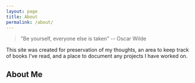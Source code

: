 ```yaml
---
layout: page
title: About
permalink: /about/
---
```

> "Be yourself, everyone else is taken" -- Oscar Wilde

This site was created for preservation of my thoughts, an area to keep track of books I've read, and a place to document any projects I have worked on.


## About Me